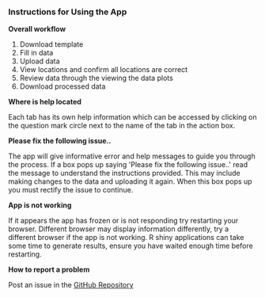 ### Instructions for Using the App

**Overall workflow**

1. Download template
2. Fill in data
3. Upload data
4. View locations and confirm all locations are correct 
5. Review data through the viewing the data plots
6. Download processed data 

**Where is help located**

Each tab has its own help information which can be accessed by clicking on the question mark circle next to the name of the tab in the action box.

**Please fix the following issue..**

The app will give informative error and help messages to guide you through the process. 
If a box pops up saying 'Please fix the following issue..' read the message to understand the instructions provided. 
This may include making changes to the data and uploading it again. 
When this box pops up you must rectify the issue to continue.

**App is not working**

If it appears the app has frozen or is not responding try restarting your browser. 
Different browser may display information differently, try a different browser if the app is not working. R shiny applications can take some time to generate results, ensure you have waited enough time before restarting. 

**How to report a problem**

Post an issue in the [GitHub Repository](https://github.com/poissonconsulting/shinybisonpic/issues)
